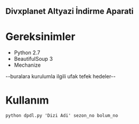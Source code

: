 ## Divxplanet Altyazi İndirme Aparati

# Gereksinimler

* Python 2.7
* BeautifulSoup 3
* Mechanize

--buralara kurulumla ilgili ufak tefek hedeler--

# Kullanım

`python dpdl.py 'Dizi Adi' sezon_no bolum_no`
